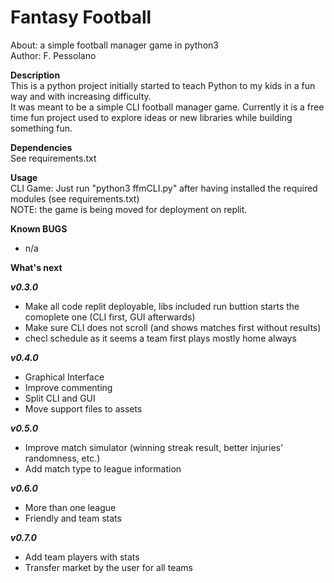 # Fantasy Football  
About:      a simple football manager game in python3  
Author:     F. Pessolano  


**Description**  
This is a python project initially started to teach Python to my kids in a fun way and with increasing difficulty.  
It was meant to be a simple CLI football manager game. Currently it is a free time fun project used to explore ideas or new libraries while building something fun.     

**Dependencies**  
See requirements.txt  

**Usage**  
CLI Game: Just run "python3 ffmCLI.py" after having installed the required modules (see requirements.txt)  
NOTE: the game is being moved for deployment on replit.  

**Known BUGS**  
 - n/a  

**What's next**

***v0.3.0***
 - Make all code replit deployable, libs included run buttion starts the comoplete one (CLI first, GUI afterwards)    
 - Make sure CLI does not scroll (and shows matches first without results)  
 - checl schedule as it seems a team first plays mostly home always  

***v0.4.0***
 - Graphical Interface  
 - Improve commenting  
 - Split CLI and GUI  
 - Move support files to assets  

***v0.5.0***
 - Improve match simulator (winning streak result, better injuries' randomness, etc.)  
 - Add match type to league information  

***v0.6.0***
 - More than one league  
 - Friendly and team stats  

***v0.7.0***
 - Add team players with stats  
 - Transfer market by the user for all teams  





